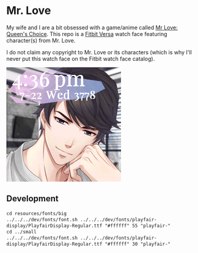 # Mr. Love

My wife and I are a bit obsessed with a game/anime called [Mr Love: Queen's Choice](https://en.wikipedia.org/wiki/Mr_Love:_Queen%27s_Choice). This repo is a [Fitbit Versa](https://www.fitbit.com/shop/versa) watch face featuring character(s) from Mr. Love.

I do not claim any copyright to Mr. Love or its characters (which is why I'll never put this watch face on the Fitbit watch face catalog).

[![Preview](dev/screenshot.png)](https://gallery.fitbit.com/details/f4185d87-5586-4356-9814-d0ab0eb6be79)

## Development

```
cd resources/fonts/big
../../../dev/fonts/font.sh ../../../dev/fonts/playfair-display/PlayfairDisplay-Regular.ttf "#ffffff" 55 "playfair-"
cd ../small
../../../dev/fonts/font.sh ../../../dev/fonts/playfair-display/PlayfairDisplay-Regular.ttf "#ffffff" 30 "playfair-"
```
